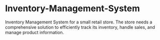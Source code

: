 # Inventory-Management-System
 Inventory Management System for a small retail store. The store needs a comprehensive solution to efficiently track its inventory, handle sales, and manage product information.
